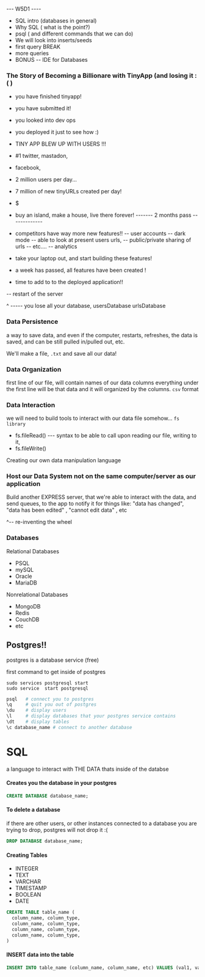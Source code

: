 --- W5D1 ----

 - SQL intro (databases in general)
 - Why SQL  ( what is the point?)
 - psql ( and different commands that we can do)
 - We will look into inserts/seeds
 - first query 
 BREAK 
 - more queries 
 - BONUS -- IDE for Databases 

### The Story of Becoming a Billionare with TinyApp (and losing it :( )

- you have finished tinyapp!
- you have submitted it!
- you looked into dev ops 
- you deployed it just to see how :)
- TINY APP BLEW UP WITH USERS !!!
- #1 twitter, mastadon, 
- facebook, 
- 2 million users per day...
- 7 million of new tinyURLs created per day!
- $$$$$$$$$$$$$$$$$$$$$$$$$$$$$$$$$
- buy an island, make a house, live there forever!
------- 2 months pass -------------
- competitors have way more new features!!
 -- user accounts 
 -- dark mode 
 -- able to look at present users urls,
 -- public/private sharing of urls
 -- etc....
 -- analytics

- take your laptop out, and start building these features!
- a week has passed, all features have been created !
- time to add to to the deployed application!!

-- restart of the server 

^ ----- you lose all your database, usersDatabase urlsDatabase


### Data Persistence

a way to save data, and even if the computer, restarts, refreshes, the data is saved, and can be still pulled in/pulled out, etc.

We'll make a file, `.txt` and save all our data!

### Data Organization

first line of our file, will contain names of our data columns
everything under the first line will be that data and it will organized by the columns. `csv` format

### Data Interaction 

we will need to build tools to interact with our data file somehow...
```fs library```
- fs.fileRead()  --- syntax to be able to call upon reading our file, writing to it, 
- fs.fileWrite()

Creating our own data manipulation language

### Host our Data System not on the same computer/server as our application

Build another EXPRESS server, that we're able to interact with the data, and send queues, to the app to notify it for things like: "data has changed", "data has been edited" , "cannot edit data" , etc 

^-- re-inventing the wheel 

### Databases

Relational Databases 

 - PSQL
 - mySQL
 - Oracle
 - MariaDB

Nonrelational Databases

- MongoDB
- Redis
- CouchDB
- etc

## Postgres!!

postgres is a database service (free)

first command to get inside of postgres

```
sudo services postgresql start  
sudo service  start postgresql
```
```sh
psql   # connect you to postgres
\q     # quit you out of postgres
\du    # display users
\l     # display databases that your postgres service contains
\dt    # display tables
\c database_name # connect to another database
```


# SQL

a language to interact with THE DATA thats inside of the databse

#### Creates you the database in your postgres

```sql
CREATE DATABASE database_name;
```

#### To delete a database

if there are other users, or other instances connected to a database you are trying to drop, postgres will not drop it :(

```sql
DROP DATABASE database_name;
```

#### Creating Tables 

- INTEGER
- TEXT
- VARCHAR
- TIMESTAMP
- BOOLEAN
- DATE


```sql
CREATE TABLE table_name (
  column_name, column_type,
  column_name, column_type,
  column_name, column_type,
  column_name, column_type,
)
```

#### INSERT data  into the table

```sql
INSERT INTO table_name (column_name, column_name, etc) VALUES (val1, val2, etc);
```









